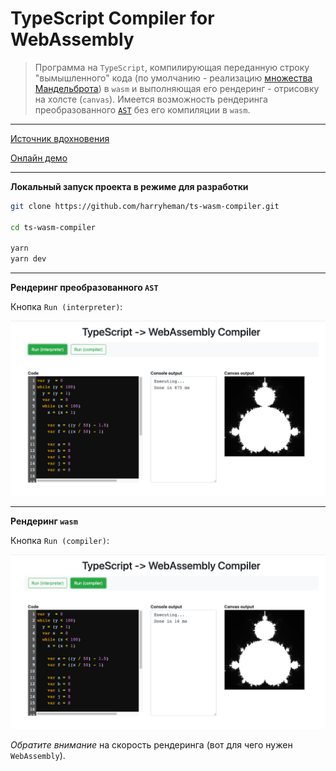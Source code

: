 # TypeScript Compiler for WebAssembly

> Программа на `TypeScript`, компилирующая переданную строку "вымышленного" кода (по умолчанию - реализацию [множества Мандельброта](https://ru.wikipedia.org/wiki/%D0%9C%D0%BD%D0%BE%D0%B6%D0%B5%D1%81%D1%82%D0%B2%D0%BE_%D0%9C%D0%B0%D0%BD%D0%B4%D0%B5%D0%BB%D1%8C%D0%B1%D1%80%D0%BE%D1%82%D0%B0)) в `wasm` и выполняющая его рендеринг - отрисовку на холсте (`canvas`). Имеется возможность рендеринга преобразованного [`AST`](https://ru.wikipedia.org/wiki/%D0%90%D0%B1%D1%81%D1%82%D1%80%D0%B0%D0%BA%D1%82%D0%BD%D0%BE%D0%B5_%D1%81%D0%B8%D0%BD%D1%82%D0%B0%D0%BA%D1%81%D0%B8%D1%87%D0%B5%D1%81%D0%BA%D0%BE%D0%B5_%D0%B4%D0%B5%D1%80%D0%B5%D0%B2%D0%BE) без его компиляции в `wasm`.

---

[Источник вдохновения](https://github.com/ColinEberhardt/chasm)

[Онлайн демо](https://stackblitz.com/edit/typescript-cmumxh)

---

__Локальный запуск проекта в режиме для разработки__

```bash
git clone https://github.com/harryheman/ts-wasm-compiler.git

cd ts-wasm-compiler

yarn
yarn dev
```

---

__Рендеринг преобразованного `AST`__

Кнопка `Run (interpreter)`:

![img](./img/ast.png)

---

__Рендеринг `wasm`__

Кнопка `Run (compiler)`:

![img](./img/wasm.png)

_Обратите внимание_ на скорость рендеринга (вот для чего нужен `WebAssembly`).
